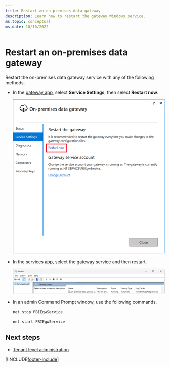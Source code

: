 ```yaml
---
title: Restart an on-premises data gateway
description: Learn how to restart the gateway Windows service.
ms.topic: conceptual
ms.date: 10/10/2022
---
```


# Restart an on-premises data gateway

Restart the on-premises data gateway service with any of the following methods.

* In the [gateway app](service-gateway-app.md), select **Service Settings**, then select **Restart now**.

    ![Restarting from the gateway app.](media/service-gateway-restart/restart-gateway.png)

* In the services app, select the gateway service and then restart.

    ![Restarting from the services app.](media/service-gateway-restart/service-restart.png)

* In an admin Command Prompt window, use the following commands.

    `net stop PBIEgwService`

    `net start PBIEgwService`

## Next steps

* [Tenant level administration](/power-platform/admin/onpremises-data-gateway-management)

[!INCLUDE[footer-include](../includes/footer-banner.md)]
